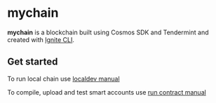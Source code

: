 # mychain
**mychain** is a blockchain built using Cosmos SDK and Tendermint and created with [Ignite CLI](https://ignite.com/cli).

## Get started

To run local chain use [localdev manual](./localdev.md)

To compile, upload and test smart accounts use [run contract manual](./run-contracts.md)
